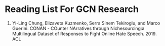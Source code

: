 # Reading List For GCN Research

1. Yi-Ling Chung, Elizaveta Kuzmenko, Serra Sinem Tekiroglu, and Marco Guerini. CONAN - COunter NArratives through Nichesourcing:a Multilingual Dataset of Responses to Fight Online Hate Speech. 2019. ACL
